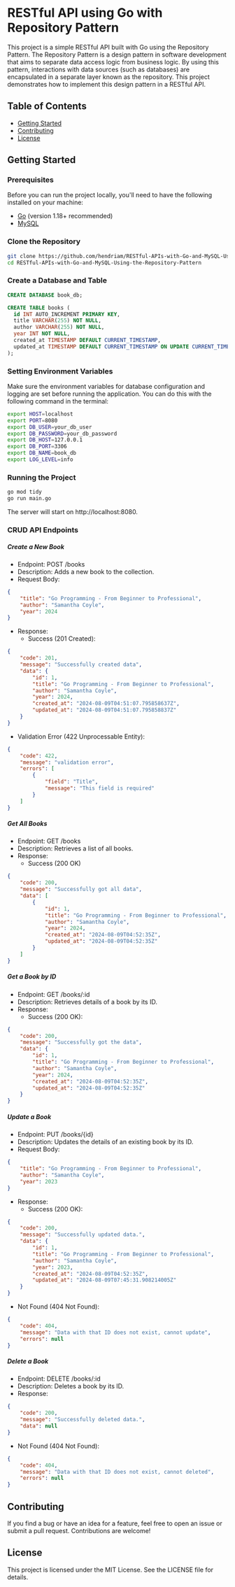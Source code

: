 # RESTful API using Go with Repository Pattern

This project is a simple RESTful API built with Go using the Repository Pattern. The Repository Pattern is a design pattern in software development that aims to separate data access logic from business logic. By using this pattern, interactions with data sources (such as databases) are encapsulated in a separate layer known as the repository. This project demonstrates how to implement this design pattern in a RESTful API.

## Table of Contents

- [Getting Started](#getting-started)
- [Contributing](#contributing)
- [License](#license)

## Getting Started

### Prerequisites

Before you can run the project locally, you'll need to have the following installed on your machine:

- [Go](https://golang.org/doc/install) (version 1.18+ recommended)
- [MySQL](https://dev.mysql.com/downloads/mysql/)

### Clone the Repository

```bash
git clone https://github.com/hendriam/RESTful-APIs-with-Go-and-MySQL-Using-the-Repository-Pattern.git
cd RESTful-APIs-with-Go-and-MySQL-Using-the-Repository-Pattern
```

### Create a Database and Table
```sql
CREATE DATABASE book_db;
```
```sql
CREATE TABLE books (
  id INT AUTO_INCREMENT PRIMARY KEY,
  title VARCHAR(255) NOT NULL,
  author VARCHAR(255) NOT NULL,
  year INT NOT NULL,
  created_at TIMESTAMP DEFAULT CURRENT_TIMESTAMP,
  updated_at TIMESTAMP DEFAULT CURRENT_TIMESTAMP ON UPDATE CURRENT_TIMESTAMP
);
```

### Setting Environment Variables
Make sure the environment variables for database configuration and logging are set before running the application. You can do this with the following command in the terminal:
```bash
export HOST=localhost
export PORT=8080
export DB_USER=your_db_user
export DB_PASSWORD=your_db_password
export DB_HOST=127.0.0.1
export DB_PORT=3306
export DB_NAME=book_db
export LOG_LEVEL=info
```

### Running the Project
```bash
go mod tidy
go run main.go
```
The server will start on http://localhost:8080.

### CRUD API Endpoints
##### Create a New Book
* Endpoint: POST /books
* Description: Adds a new book to the collection.
* Request Body:
```json
{
	"title": "Go Programming - From Beginner to Professional",
	"author": "Samantha Coyle",
	"year": 2024
}
```
* Response:
  * Success (201 Created):
```json
{
	"code": 201,
	"message": "Successfully created data",
	"data": {
		"id": 1,
		"title": "Go Programming - From Beginner to Professional",
		"author": "Samantha Coyle",
		"year": 2024,
		"created_at": "2024-08-09T04:51:07.795858637Z",
		"updated_at": "2024-08-09T04:51:07.795858837Z"
	}
}
```
  * Validation Error (422 Unprocessable Entity):
```json
{
	"code": 422,
	"message": "validation error",
	"errors": [
		{
			"field": "Title",
			"message": "This field is required"
		}
	]
}
```

##### Get All Books
* Endpoint: GET /books
* Description: Retrieves a list of all books.
* Response:
  * Success (200 OK)
```json
{
	"code": 200,
	"message": "Successfully got all data",
	"data": [
		{
			"id": 1,
			"title": "Go Programming - From Beginner to Professional",
			"author": "Samantha Coyle",
			"year": 2024,
			"created_at": "2024-08-09T04:52:35Z",
			"updated_at": "2024-08-09T04:52:35Z"
		}
	]
}
```

##### Get a Book by ID
* Endpoint: GET /books/:id
* Description: Retrieves details of a book by its ID.
* Response:
  * Success (200 OK):
```json
{
	"code": 200,
	"message": "Successfully got the data",
	"data": {
		"id": 1,
		"title": "Go Programming - From Beginner to Professional",
		"author": "Samantha Coyle",
		"year": 2024,
		"created_at": "2024-08-09T04:52:35Z",
		"updated_at": "2024-08-09T04:52:35Z"
	}
}
```

##### Update a Book
* Endpoint: PUT /books/{id}
* Description: Updates the details of an existing book by its ID.
* Request Body:
```json
{
	"title": "Go Programming - From Beginner to Professional",
	"author": "Samantha Coyle",
	"year": 2023
}
```
* Response:
  * Success (200 OK):
```json
{
	"code": 200,
	"message": "Successfully updated data.",
	"data": {
		"id": 1,
		"title": "Go Programming - From Beginner to Professional",
		"author": "Samantha Coyle",
		"year": 2023,
		"created_at": "2024-08-09T04:52:35Z",
		"updated_at": "2024-08-09T07:45:31.908214005Z"
	}
}
```
  * Not Found (404 Not Found):
```json
{
	"code": 404,
	"message": "Data with that ID does not exist, cannot update",
	"errors": null
}
```

##### Delete a Book
* Endpoint: DELETE /books/:id
* Description: Deletes a book by its ID.
* Response:
```json
{
	"code": 200,
	"message": "Successfully deleted data.",
	"data": null
}
```
  * Not Found (404 Not Found):
```json
{
	"code": 404,
	"message": "Data with that ID does not exist, cannot deleted",
	"errors": null
}
```

## Contributing
If you find a bug or have an idea for a feature, feel free to open an issue or submit a pull request. Contributions are welcome!

## License
This project is licensed under the MIT License. See the LICENSE file for details.